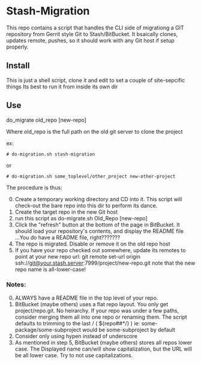 Stash-Migration
===============

This repo contains a script that handles the CLI side of migrationg a GIT
repository from Gerrit style Git to Stash/BitBucket. It bsaically clones, 
updates remote, pushes, so it should work with any Git host if setup properly.

## Install

This is just a shell script, clone it and edit to set a couple of site-sepcific things
Its best to run it from inside its own dir

## Use

do_migrate old_repo [new-repo]

Where old_repo is the full path on the old git server to clone the project

ex:
```
# do-migration.sh stash-migration
```
or
```
# do-migration.sh some_toplevel/other_project new-other-project
```

The procedure is thus:

0. Create a temporary working directory and CD into it. This script will
   check-out the bare repo into this dir to perform its dance.
1. Create the target repo in the new Git host
2. run this script as do-migrate.sh Old_Repo [new-repo]
3. Click the "refresh" button at the bottom of the page in BitBucket. It should
   load your repository's contents, and display the README file
   ...You do have a README file, right???????
4. The repo is migrated. Disable or remove it on the old repo host
5. If you have your repo checked out somewhere, update its remotes to point
   at your new repo url:
   git remote set-url origin ssh://git@your.stash.server:7999/project/new-repo.git
   note that the new repo name is all-lower-case!

### Notes:

0. ALWAYS have a README file in the top level of your repo. 
1. BitBucket (maybe others) uses a flat repo layout. You only get project/repo.git. No heirarchy.
   If your repo was under a few paths, consider merging them all into one repo or
   renaming them. The script defaults to trimming to the last / ( ${repo##*/} )
   ie: some-package/some-subproject would be some-subproject by default
2. Consider only using hypen instead of underscore
3. As mentioned in step 5, BitBucket (maybe others) stores all repos lower case. The Displayed name can/will
   show capitalization, but the URL will be all lower case. Try to not use capitalizations.
